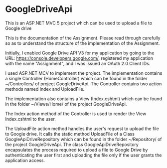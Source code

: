 # GoogleDriveApi
This is an ASP.NET MVC 5 project which can be used to upload a file to Google drive

This is the documentation of the Assignment. Please read through carefully so as to understand 
the structure of the implementation of the Assignment.

Initially, I enabled Google Drive API V3 for my application by going to the URL:
https://console.developers.google.com/, registered my application with the name "Assignment", 
and I was issued an OAuth 2.0 Client IDs.

I used ASP.NET MCV to implement the project. 
The implementation contains a single Controller (HomeController) which can be found in the folder
~/Controllers/ of project GoogleDriveApi. The Controller contains two action methods named Index and 
UploadFile.

The implementation also contains a View (Index.cshtml) which can be found in the folder 
~/Views/Home/ of the project GoogleDriveApi.

The Index action method of the Controller is used to render the View Index.cshtml to the user. 

The UploadFile action method handles the user's request to upload the file to Google drive. It calls the
static method UploadFile of a Class GoogleApiDriveRepository which can be found in the folder
~/Repository/ of the project GoogleDriveApi. The class GoogleApiDriveRepository encapsulates the
process required to upload a file to Google Drive by authenticating the user first and uploading the file
only if the user grants the application access.
